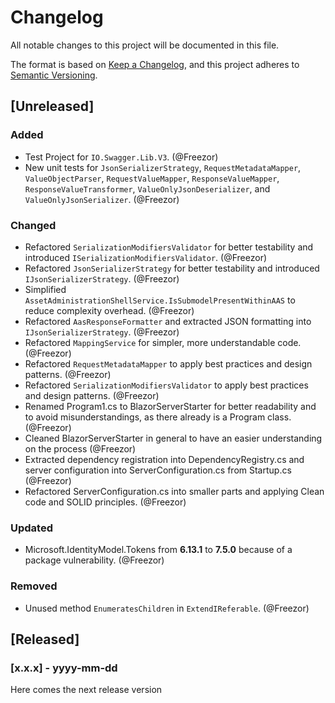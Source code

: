 # Changelog

All notable changes to this project will be documented in this file.

The format is based on [Keep a Changelog](https://keepachangelog.com/en/1.1.0/),
and this project adheres to [Semantic Versioning](https://semver.org/spec/v2.0.0.html).

## [Unreleased]

### Added

- Test Project for `IO.Swagger.Lib.V3`. (@Freezor)
- New unit tests for `JsonSerializerStrategy`, `RequestMetadataMapper`, `ValueObjectParser`, `RequestValueMapper`, `ResponseValueMapper`, `ResponseValueTransformer`, `ValueOnlyJsonDeserializer`, and `ValueOnlyJsonSerializer`. (@Freezor)

### Changed

- Refactored `SerializationModifiersValidator` for better testability and introduced `ISerializationModifiersValidator`. (@Freezor)
- Refactored `JsonSerializerStrategy` for better testability and introduced `IJsonSerializerStrategy`. (@Freezor)
- Simplified `AssetAdministrationShellService.IsSubmodelPresentWithinAAS` to reduce complexity overhead. (@Freezor)
- Refactored `AasResponseFormatter` and extracted JSON formatting into `IJsonSerializerStrategy`. (@Freezor)
- Refactored `MappingService` for simpler, more understandable code. (@Freezor)
- Refactored `RequestMetadataMapper` to apply best practices and design patterns. (@Freezor)
- Refactored `SerializationModifiersValidator` to apply best practices and design patterns. (@Freezor)
- Renamed Program1.cs to BlazorServerStarter for better readability and to avoid misunderstandings, as there already is a Program class. (@Freezor)
- Cleaned BlazorServerStarter in general to have an easier understanding on the process (@Freezor)
- Extracted dependency registration into DependencyRegistry.cs and server configuration into ServerConfiguration.cs from Startup.cs (@Freezor)
- Refactored ServerConfiguration.cs into smaller parts and applying Clean code and SOLID principles. (@Freezor)

### Updated

- Microsoft.IdentityModel.Tokens from **6.13.1** to **7.5.0** because of a package vulnerability. (@Freezor)

### Removed

- Unused method `EnumeratesChildren` in `ExtendIReferable`. (@Freezor)

## [Released]

### [x.x.x] - yyyy-mm-dd

Here comes the next release version

